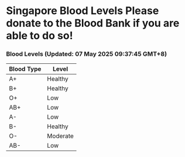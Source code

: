 Singapore Blood Levels
 Please donate to the Blood Bank if you are able to do so!
================================================================================================================================

### Blood Levels (Updated: 07 May 2025 09:37:45 GMT+8)
| Blood Type | Level     |
|------------|-----------|
| A+     | Healthy |
| B+     | Healthy |
| O+     | Low |
| AB+     | Low |
| A-     | Low |
| B-     | Healthy |
| O-     | Moderate |
| AB-     | Low |
